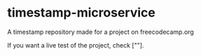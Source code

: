 # timestamp-microservice
 A timestamp repository made for a project on freecodecamp.org
 
 If you want a live test of the project, check [""].
